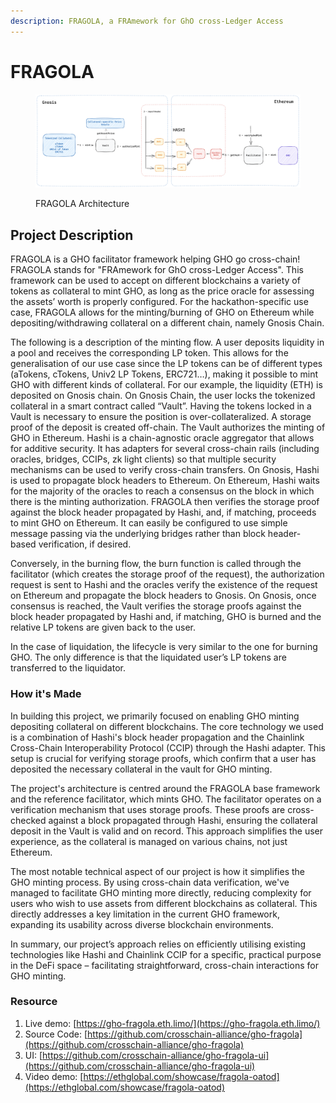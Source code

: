 ```yaml
---
description: FRAGOLA, a FRAmework for GhO cross-Ledger Access
---
```


# FRAGOLA

<figure><img src="../../.gitbook/assets/diagram (2) (1).png" alt=""><figcaption><p>FRAGOLA Architecture</p></figcaption></figure>

## Project Description

FRAGOLA is a GHO facilitator framework helping GHO go cross-chain! FRAGOLA stands for "FRAmework for GhO cross-Ledger Access". This framework can be used to accept on different blockchains a variety of tokens as collateral to mint GHO, as long as the price oracle for assessing the assets’ worth is properly configured. For the hackathon-specific use case, FRAGOLA allows for the minting/burning of GHO on Ethereum while depositing/withdrawing collateral on a different chain, namely Gnosis Chain.

The following is a description of the minting flow. A user deposits liquidity in a pool and receives the corresponding LP token. This allows for the generalisation of our use case since the LP tokens can be of different types (aTokens, cTokens, Univ2 LP Tokens, ERC721…), making it possible to mint GHO with different kinds of collateral. For our example, the liquidity (ETH) is deposited on Gnosis chain. On Gnosis Chain, the user locks the tokenized collateral in a smart contract called “Vault”. Having the tokens locked in a Vault is necessary to ensure the position is over-collateralized. A storage proof of the deposit is created off-chain. The Vault authorizes the minting of GHO in Ethereum. Hashi is a chain-agnostic oracle aggregator that allows for additive security. It has adapters for several cross-chain rails (including oracles, bridges, CCIPs, zk light clients) so that multiple security mechanisms can be used to verify cross-chain transfers. On Gnosis, Hashi is used to propagate block headers to Ethereum. On Ethereum, Hashi waits for the majority of the oracles to reach a consensus on the block in which there is the minting authorization. FRAGOLA then verifies the storage proof against the block header propagated by Hashi, and, if matching, proceeds to mint GHO on Ethereum. It can easily be configured to use simple message passing via the underlying bridges rather than block header-based verification, if desired.

Conversely, in the burning flow, the burn function is called through the facilitator (which creates the storage proof of the request), the authorization request is sent to Hashi and the oracles verify the existence of the request on Ethereum and propagate the block headers to Gnosis. On Gnosis, once consensus is reached, the Vault verifies the storage proofs against the block header propagated by Hashi and, if matching, GHO is burned and the relative LP tokens are given back to the user.

In the case of liquidation, the lifecycle is very similar to the one for burning GHO. The only difference is that the liquidated user’s LP tokens are transferred to the liquidator.

### How it's Made

In building this project, we primarily focused on enabling GHO minting depositing collateral on different blockchains. The core technology we used is a combination of Hashi's block header propagation and the Chainlink Cross-Chain Interoperability Protocol (CCIP) through the Hashi adapter. This setup is crucial for verifying storage proofs, which confirm that a user has deposited the necessary collateral in the vault for GHO minting.

The project's architecture is centred around the FRAGOLA base framework and the reference facilitator, which mints GHO. The facilitator operates on a verification mechanism that uses storage proofs. These proofs are cross-checked against a block propagated through Hashi, ensuring the collateral deposit in the Vault is valid and on record. This approach simplifies the user experience, as the collateral is managed on various chains, not just Ethereum.

The most notable technical aspect of our project is how it simplifies the GHO minting process. By using cross-chain data verification, we've managed to facilitate GHO minting more directly, reducing complexity for users who wish to use assets from different blockchains as collateral. This directly addresses a key limitation in the current GHO framework, expanding its usability across diverse blockchain environments.

In summary, our project’s approach relies on efficiently utilising existing technologies like Hashi and Chainlink CCIP for a specific, practical purpose in the DeFi space – facilitating straightforward, cross-chain interactions for GHO minting.

### Resource

1. Live demo: [https://gho-fragola.eth.limo/](https://gho-fragola.eth.limo/)
2. Source Code: [https://github.com/crosschain-alliance/gho-fragola](https://github.com/crosschain-alliance/gho-fragola)
3. UI: [https://github.com/crosschain-alliance/gho-fragola-ui](https://github.com/crosschain-alliance/gho-fragola-ui)
4. Video demo: [https://ethglobal.com/showcase/fragola-oatod](https://ethglobal.com/showcase/fragola-oatod)

